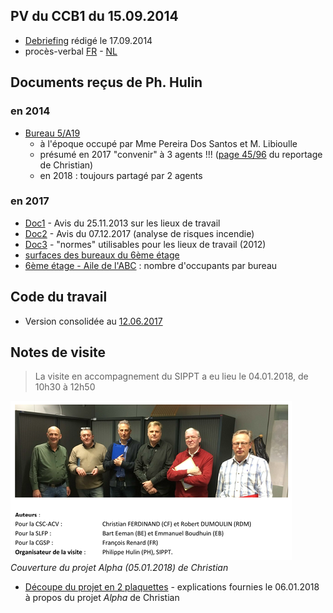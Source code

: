 ## PV du CCB1 du 15.09.2014

* [Debriefing](CCB1_20140915_Debriefing.pdf) rédigé le 17.09.2014
* procès-verbal [FR](PV_CCB1_20140915_FR.pdf) - [NL](PV_CCB1_20140915_NL.pdf)

## Documents reçus de Ph. Hulin

### en 2014

* [Bureau 5/A19](5A19_avis_2014.pdf)
    * à l'époque occupé par Mme Pereira Dos Santos et M. Libioulle
    * présumé en 2017 "convenir" à 3 agents !!! ([page 45/96](p45.pdf) du reportage de Christian)
    * en 2018 : toujours partagé par 2 agents

### en 2017

* [Doc1](Doc1.pdf) - Avis du 25.11.2013 sur les lieux de travail
* [Doc2](Doc2.pdf) - Avis du 07.12.2017 (analyse de risques incendie)
* [Doc3](Doc3.pdf) - "normes" utilisables pour les lieux de travail (2012)
* [surfaces des bureaux du 6ème étage](Atrium_Et6_superficies.pdf)
* [6ème étage - Aile de l'ABC](ABC_nombre_occupants.pdf) : nombre d'occupants par bureau

## Code du travail

* Version consolidée au [12.06.2017](code2017.pdf)

## Notes de visite

> La visite en accompagnement du SIPPT a eu lieu le 04.01.2018, de 10h30 à 12h50

![](Participants_visite.png)  
*Couverture du projet Alpha (05.01.2018) de Christian*

* [Découpe du projet en 2 plaquettes](Mail_20180106.pdf) - explications fournies le 06.01.2018 à propos du projet *Alpha* de Christian
